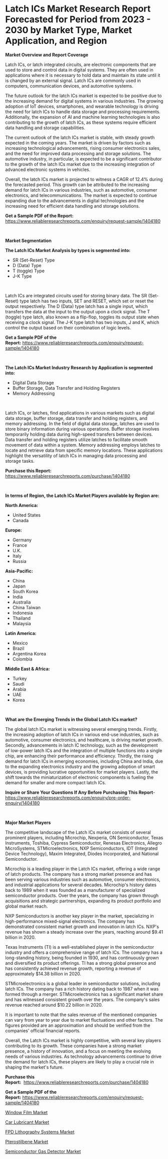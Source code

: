 <p><h1>Latch ICs Market Research Report Forecasted for Period from 2023 -  2030 by Market Type, Market Application, and Region</h1></p><p><strong>Market Overview and Report Coverage</strong></p>
<p><p>Latch ICs, or latch integrated circuits, are electronic components that are used to store and control data in digital systems. They are often used in applications where it is necessary to hold data and maintain its state until it is changed by an external signal. Latch ICs are commonly used in computers, communication devices, and automotive systems.</p><p>The future outlook for the latch ICs market is expected to be positive due to the increasing demand for digital systems in various industries. The growing adoption of IoT devices, smartphones, and wearable technology is driving the need for latch ICs to handle data storage and processing requirements. Additionally, the expansion of AI and machine learning technologies is also contributing to the growth of latch ICs, as these systems require efficient data handling and storage capabilities.</p><p>The current outlook of the latch ICs market is stable, with steady growth expected in the coming years. The market is driven by factors such as increasing technological advancements, rising consumer electronics sales, and the need for improved data processing and storage solutions. The automotive industry, in particular, is expected to be a significant contributor to the growth of the latch ICs market due to the increasing integration of advanced electronic systems in vehicles.</p><p>Overall, the latch ICs market is projected to witness a CAGR of 12.4% during the forecasted period. This growth can be attributed to the increasing demand for latch ICs in various industries, such as automotive, consumer electronics, and telecommunications. The market is expected to continue expanding due to the advancements in digital technologies and the increasing need for efficient data handling and storage solutions.</p></p>
<p><strong>Get a Sample PDF of the Report:</strong> <a href="https://www.reliableresearchreports.com/enquiry/request-sample/1404180">https://www.reliableresearchreports.com/enquiry/request-sample/1404180</a></p>
<p>&nbsp;</p>
<p><strong>Market Segmentation</strong></p>
<p><strong>The Latch ICs Market Analysis by types is segmented into:</strong></p>
<p><ul><li>SR (Set-Reset) Type</li><li>D (Data) Type</li><li>T (toggle) Type</li><li>J-K Type</li></ul></p>
<p>&nbsp;</p>
<p><p>Latch ICs are integrated circuits used for storing binary data. The SR (Set-Reset) type latch has two inputs, SET and RESET, which set or reset the output respectively. The D (Data) type latch has a single input, which transfers the data at the input to the output upon a clock signal. The T (toggle) type latch, also known as a flip-flop, toggles its output state when receiving a clock signal. The J-K type latch has two inputs, J and K, which control the output based on their combination of logic levels.</p></p>
<p><strong>Get a Sample PDF of the Report:</strong>&nbsp;<a href="https://www.reliableresearchreports.com/enquiry/request-sample/1404180">https://www.reliableresearchreports.com/enquiry/request-sample/1404180</a></p>
<p>&nbsp;</p>
<p><strong>The Latch ICs Market Industry Research by Application is segmented into:</strong></p>
<p><ul><li>Digital Data Storage</li><li>Buffer Storage, Data Transfer and Holding Registers</li><li>Memory Addressing</li></ul></p>
<p>&nbsp;</p>
<p><p>Latch ICs, or latches, find applications in various markets such as digital data storage, buffer storage, data transfer and holding registers, and memory addressing. In the field of digital data storage, latches are used to store binary information during various operations. Buffer storage involves temporarily holding data during high-speed transfers between devices. Data transfer and holding registers utilize latches to facilitate smooth movement of data within a system. Memory addressing employs latches to locate and retrieve data from specific memory locations. These applications highlight the versatility of latch ICs in managing data processing and storage tasks.</p></p>
<p><strong>Purchase this Report:</strong>&nbsp; <a href="https://www.reliableresearchreports.com/purchase/1404180">https://www.reliableresearchreports.com/purchase/1404180</a></p>
<p>&nbsp;</p>
<p><strong>In terms of Region, the Latch ICs Market Players available by Region are:</strong></p>
<p>
    <p> <strong> North America: </strong>
        <ul>
            <li>United States</li>
            <li>Canada</li>
        </ul>
        </p> 
    <p> <strong> Europe: </strong>
        <ul>
            <li>Germany</li>
            <li>France</li>
            <li>U.K.</li>
            <li>Italy</li>
            <li>Russia</li>
        </ul>
        </p> 
    <p> <strong> Asia-Pacific: </strong>
        <ul>
            <li>China</li>
            <li>Japan</li>
            <li>South Korea</li>
            <li>India</li>
            <li>Australia</li>
            <li>China Taiwan</li>
            <li>Indonesia</li>
            <li>Thailand</li>
            <li>Malaysia</li>
        </ul>
        </p> 
    <p> <strong> Latin America: </strong>
        <ul>
            <li>Mexico</li>
            <li>Brazil</li>
            <li>Argentina Korea</li>
            <li>Colombia</li>
        </ul>
        </p> 
    <p> <strong> Middle East & Africa: </strong>
        <ul>
            <li>Turkey</li>
            <li>Saudi</li>
            <li>Arabia</li>
            <li>UAE</li>
            <li>Korea</li>
        </ul>
    </p>
    </p>
<p>&nbsp;</p>
<p><strong>What are the Emerging Trends in the Global Latch ICs market?</strong></p>
<p><p>The global latch ICs market is witnessing several emerging trends. Firstly, the increasing adoption of latch ICs in various end-use industries, such as automotive, consumer electronics, and healthcare, is driving market growth. Secondly, advancements in latch IC technology, such as the development of low-power latch ICs and the integration of multiple functions into a single chip, are enhancing their performance and efficiency. Thirdly, the rising demand for latch ICs in emerging economies, including China and India, due to the expanding electronics industry and the growing adoption of smart devices, is providing lucrative opportunities for market players. Lastly, the shift towards the miniaturization of electronic components is fueling the demand for smaller and more compact latch ICs.</p></p>
<p><strong>Inquire or Share Your Questions If Any Before Purchasing This Report</strong>- <a href="https://www.reliableresearchreports.com/enquiry/pre-order-enquiry/1404180">https://www.reliableresearchreports.com/enquiry/pre-order-enquiry/1404180</a></p>
<p>&nbsp;</p>
<p><strong>Major Market Players</strong></p>
<p><p>The competitive landscape of the Latch ICs market consists of several prominent players, including Microchip, Nexperia, ON Semiconductor, Texas Instruments, Toshiba, Cypress Semiconductor, Renesas Electronics, Allegro MicroSystems, STMicroelectronics, NXP Semiconductors, IDT (Integrated Device Technology), Maxim Integrated, Diodes Incorporated, and National Semiconductor.</p><p>Microchip is a leading player in the Latch ICs market, offering a wide range of latch products. The company has a strong market presence and has been serving various industries such as automotive, consumer electronics, and industrial applications for several decades. Microchip's history dates back to 1989 when it was founded as a manufacturer of specialized semiconductor products. Over the years, the company has grown through acquisitions and strategic partnerships, expanding its product portfolio and global market reach.</p><p>NXP Semiconductors is another key player in the market, specializing in high-performance mixed-signal electronics. The company has demonstrated consistent market growth and innovation in latch ICs. NXP's revenue has shown a steady increase over the years, reaching around $9.41 billion in 2020.</p><p>Texas Instruments (TI) is a well-established player in the semiconductor industry and offers a comprehensive range of latch ICs. The company has a long-standing history, being founded in 1930, and has continuously grown and diversified its product offerings. TI has a strong global presence and has consistently achieved revenue growth, reporting a revenue of approximately $14.38 billion in 2020.</p><p>STMicroelectronics is a global leader in semiconductor solutions, including latch ICs. The company has a rich history dating back to 1987 when it was formed through a merger. STMicroelectronics has a significant market share and has witnessed consistent growth over the years. The company's sales revenue reached around $10.22 billion in 2020.</p><p>It is important to note that the sales revenue of the mentioned companies can vary from year to year due to market fluctuations and other factors. The figures provided are an approximation and should be verified from the companies' official financial reports.</p><p>Overall, the Latch ICs market is highly competitive, with several key players contributing to its growth. These companies have a strong market presence, a history of innovation, and a focus on meeting the evolving needs of various industries. As technology advancements continue to drive the demand for latch ICs, these players are likely to play a crucial role in shaping the market's future.</p></p>
<p><strong>Purchase this Report:</strong>&nbsp;&nbsp;<a href="https://www.reliableresearchreports.com/purchase/1404180">https://www.reliableresearchreports.com/purchase/1404180</a></p>
<p></p>
<p><strong>Get a Sample PDF of the Report:</strong>&nbsp;<a href="https://www.reliableresearchreports.com/enquiry/request-sample/1404180">https://www.reliableresearchreports.com/enquiry/request-sample/1404180</a></p>
<p><p><a href="https://www.linkedin.com/pulse/window-film-market-share-amp-new-trends-analysis-report-type-f4iae/">Window Film Market</a></p><p><a href="https://medium.com/@jaylonlesch/car-lubricant-market-comprehensive-assessment-by-type-application-and-geography-5f4dbb285d7b">Car Lubricant Market</a></p><p><a href="https://github.com/kartikreportprime/Market-Research-Report-List-1/blob/main/fpd-lithography-systems-market.md">FPD Lithography Systems Market</a></p><p><a href="https://www.linkedin.com/pulse/pterostilbene-market-insights-players-forecast-till-2030-8ud6e/">Pterostilbene Market</a></p><p><a href="https://github.com/smritireportprime/Market-Research-Report-List-1/blob/main/semiconductor-gas-detector-market.md">Semiconductor Gas Detector Market</a></p></p>